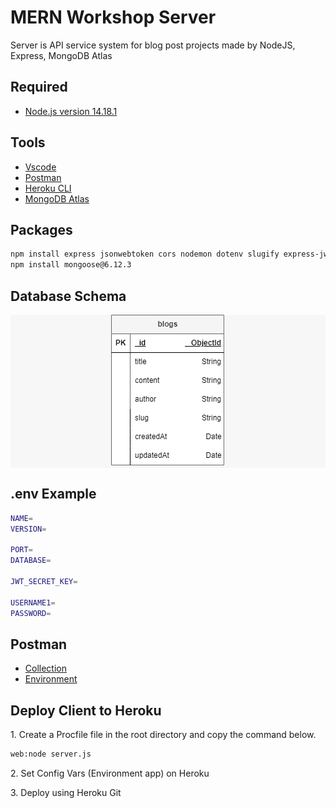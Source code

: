 <h1>MERN Workshop Server</h1>
<p>Server is API service system for blog post projects made by NodeJS, Express, MongoDB Atlas</p>

<h2>Required</h2>
<ul>
    <li><a href="https://nodejs.org/en/blog/release/v14.18.1">Node.js version 14.18.1</a></li>
</ul>

<h2>Tools</h2>
<ul>
    <li><a href="https://code.visualstudio.com/">Vscode</a></li>
    <li><a href="https://www.postman.com/">Postman</a></li>
    <li><a href="https://devcenter.heroku.com/articles/heroku-cli">Heroku CLI</a></li>
    <li><a href="https://www.mongodb.com/">MongoDB Atlas</a></li>
</ul>

<h2>Packages</h2>

```bash
npm install express jsonwebtoken cors nodemon dotenv slugify express-jwt morgan uuid
npm install mongoose@6.12.3
```

<h2>Database Schema</h2>
<div style="text-align: center; background-color: #f7f7f7;">
    <img src="./screenshots/database_schema.png"></img>
</div>

<h2>.env Example</h2>

```bash
NAME=
VERSION=

PORT=
DATABASE=

JWT_SECRET_KEY=

USERNAME1=
PASSWORD=
```

<h2>Postman</h2>
<ul>
    <li><a href="./MERN-Workshop.postman_collection.json">Collection</a></li>
    <li><a href="./MERN-Workshop-dev.postman_environment.json">Environment</a></li>
</ul>

<h2>Deploy Client to Heroku</h2>
<p>1. Create a Procfile file in the root directory and copy the command below.</p>

```bash
web:node server.js
```

<p>2. Set Config Vars (Environment app) on Heroku</p>
<p>3. Deploy using Heroku Git</p>
